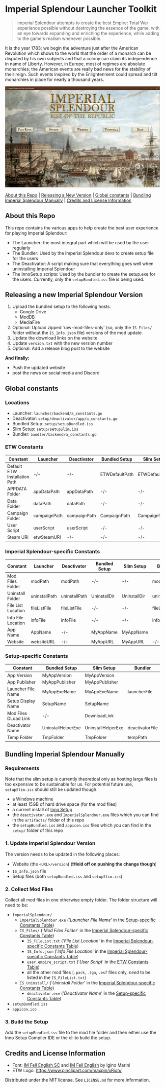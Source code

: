 # Imperial Splendour Launcher Toolkit
> Imperial Splendour attempts to create the best Empire: Total War experience possible without destroying the essence of the game, with an eye towards expanding and enriching the experience, while adding to the game's realism whenever possible.

It is the year 1783; we begin the adventure just after the American Revolution which shows to the world that the order of a monarch can be disputed by his own subjects and that a colony can claim its independence in name of Liberty. However, in Europe, most of regimes are absolute monarchies; the American events are really bad news for the stability of their reign. Such events inspired by the Enlightenment could spread and tilt monarchies in place for nearly a thousand years.

![](header.png)

[About this Repo](#about-this-repo) | [Releasing a New Version](#releasing-a-new-imperial-splendour-version) | [Global constants](#global-constants) | [Bundling Imperial Splendour Manually](#bundling-imperial-splendour-manually) | [Credits and License Information](#credits-and-license-information)

## About this Repo

This repo contains the various apps to help create the best user experience for playing Imperial Splendour:
* The Launcher: the most integral part which will be used by the user regularly
* The Bundler: Used by the Imperial Splendour devs to create setup file for the users
* The Deactivator: A script making sure that everything goes well when uninstalling Imperial Splendour
* The InnoSetup scripts: Used by the bundler to create the setup.exe for the users. Currently, only the `setupBundled.iss` file is being used.


## Releasing a new Imperial Splendour Version
1. Upload the bundled setup to the following hosts:
    * Google Drive
    * ModDB
    * MediaFire
2. Optional: Upload zipped 'raw-mod-files-only' (so, only the `IS_Files/` folder without the `IS_Info.json` file) versions of the mod update.
3. Update the download links on the website
4. Update `version.txt` with the new version number
5. Optional: Add a release blog post to the website

**And finally:**
* Push the updated website
* post the news on social media and Discord



## Global constants

### Locations

* Launcher: `launcher/backend/a_constants.go`
* Deactivator: `setup/deactivator/app/a_constants.go`
* Bundled Setup: `setup/setupBundled.iss`
* Slim Setup: `setup/setupSlim.iss`
* Bundler: `bundler/backend/a_constants.go`

### ETW Constants
| Constant                      | Launcher     | Deactivator  | Bundled Setup  | Slim Setup     | Bundler    |
|-------------------------------|--------------|--------------|----------------|----------------|------------|
| Default ETW Installation Path | -/-          | -/-          | ETWDefaultPath | ETWDefaultPath | -/-        |
| APPDATA Folder                | appDataPath  | appDataPath  | -/-            | -/-            | -/-        |
| Data Folder                   | dataPath     | dataPath     | -/-            | -/-            | -/-        |
| Campaign Folder               | campaignPath | campaignPath | CampaignPath   | CampaignPath   | -/-        |
| User Script                   | userScript   | userScript   | -/-            | -/-            | userScript |
| Steam URI                     | etwSteamURI  | -/-          | -/-            | -/-            | -/-        |



### Imperial Splendour-specific Constants

| Constant           | Launcher      | Deactivator   | Bundled Setup | Slim Setup   | Bundler       |
|--------------------|---------------|---------------|---------------|--------------|---------------|
| Mod Files Folder   | modPath       | modPath       | -/-           | -/-          | modPath       |
| Uninstall Folder   | uninstallPath | uninstallPath | UninstallDir  | UninstallDir | uninstallPath |
| File List Location | fileListFile  | fileListFile  | -/-           | -/-          | fileListFile  |
| Info File Location | infoFile      | infoFile      | -/-           | -/-          | infoFile      |
| App Name           | AppName       | -/-           | MyAppName     | MyAppName    |               |
| Website            | websiteURL    | -/-           | MyAppURL      | MyAppURL     | -/-           |

### Setup-specific Constants

| Constant             | Bundled Setup      | Slim Setup         | Bundler         |
|----------------------|--------------------|--------------------|-----------------|
| App Version          | MyAppVersion       | MyAppVersion       |                 |
| App Publisher        | MyAppPublisher     | MyAppPublisher     |                 |
| Launcher File Name   | MyAppExeName       | MyAppExeName       | launcherFile    |
| Setup Display Name   | SetupName          | SetupName          |                 |
| Mod Files DLoad Link | -/-                | DownloadLink       |                 |
| Deactivator Name     | UninstallHelperExe | UninstallHelperExe | deactivatorFile |
| Temp Folder          | TmpFolder          | TmpFolder          | tempPath        |




## Bundling Imperial Splendour Manually

### Requirements

Note that the slim setup is currently theoretical only as hosting large files is too expensive to be sustainable for us. For potential future use, `setupSlim.iss` should still be updated though.

* a Windows machine
* at least 15GB of hard drive space (for the mod files)
* a current install of [Inno Setup](https://jrsoftware.org/isinfo.php)
* the `deactivator.exe` and `ImperialSplendour.exe` files which you can find in the `artifacts/` folder of this repo
* the `setupBundled.iss` and `appicon.ico` files which you can find in the `setup/` folder of this repo

### 1. Update Imperial Splendour Version

The version needs to be updated in the following places:
* Website (the `<URL>/version`) (**❗️Hold off on pushing the change though**)
* `IS_Info.json` file
* Setup files (both `setupBundled.iss` and `setupSlim.iss`)

### 2. Collect Mod Files

Collect all mod files in one otherwise empty folder. The folder structure will need to be:
* `ImperialSplendour/`
  * `ImperialSplendour.exe` ('_Launcher File Name_' in the [Setup-specific Constants Table](#setup-specific-constants))
  * `IS_Files/` ('_Mod Files Folder_' in the [Imperial Splendour-specific Constants Table](#imperial-splendour-specific-constants))
    * `IS_FileList.txt` ('_File List Location_' in the [Imperial Splendour-specific Constants Table](#imperial-splendour-specific-constants))
    * `IS_Info.json` ('_Info File Location_' in the [Imperial Splendour-specific Constants Table](#imperial-splendour-specific-constants))
    * `user.empire_script.txt` ('_User Script_' in the [ETW Constants Table](#etw-constants))
    * all the other mod files (`.pack`, `.tga`, `.esf` files only, *need* to be listed in the `IS_FileList.txt`)
  * `IS_Uninstall/` ('_Uninstall Folder_' in the [Imperial Splendour-specific Constants Table](#imperial-splendour-specific-constants))
    * `deactivator.exe` ('_Deactivator Name_' in the [Setup-specific Constants Table](#setup-specific-constants))
* `setupBundled.iss`
* `appicon.ico`

### 3. Build the Setup

Add the `setupBundled.iss` file to the mod file folder and then either use the Inno Setup Compiler IDE or the cli to build the setup.


## Credits and License Information
* Font: [IM Fell English SC](https://fonts.google.com/specimen/IM+Fell+English+SC) and [IM Fell English](https://fonts.google.com/specimen/IM+Fell+English) by Igino Marini
* ETW Logo: https://www.pinclipart.com/maxpin/xRioh/

Distributed under the MIT license. See ``LICENSE.md`` for more information.
